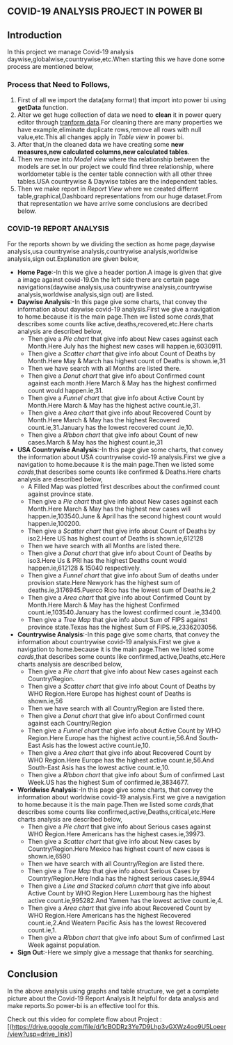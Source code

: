 
## COVID-19 ANALYSIS PROJECT IN POWER BI

## Introduction

<p>In this project we manage Covid-19 analysis daywise,globalwise,countrywise,etc.When starting this we have done some process are mentioned below,</p>

### Process that Need to Follows,
<ol>
<li>First of all we import the data(any format) that import into power bi using <b>getData</b> function.</li>
<li>Alter we get huge collection of data we need to <b>clean</b> it in power query editor through <u>tranform data</u>.For cleaning there are many properties we have example,eliminate duplicate rows,remove all rows with null value,etc.This all changes apply in <i>Table view</i> in power bi.</li>
<li>After that,In the cleaned data we have creating some <b>new measures,new calculated columns,new calculated tables</b>.</li>
<li>Then we move into <i>Model view</i> where tha relationship between the models are set.In our project we could find three relationship, where worldometer table is the center table connection with all other three tables.USA countrywise & Daywise tables are the independent tables.</li>
<li>Then we make report in <i>Report View</i> where we created differnt table,graphical,Dashboard representations from our huge dataset.From that representation we have arrive some conclusions are decribed below.</li>
</ol>

### COVID-19 REPORT ANALYSIS
<p>For the reports shown by we dividing the section as home page,daywise analysis,usa countrywise analysis,countrywise analysis,worldwise analysis,sign out.Explanation are given below,</p>
<UL>
  <LI><b>Home Page</b>:-In this we give a header portion.A image is given that give a image against covid-19.On the left side there are certain page navigations(daywise analysis,usa countrywise analysis,countrywise analysis,worldwise analysis,sign out) are listed.</LI>
  
  <li><b>Daywise Analysis</b>:-In this page give some charts, that convey the information about daywise covid-19 analysis.First we give a navigation to home.because it is the main page.Then we listed some <i>cards</i>,that describes some counts like active,deaths,recovered,etc.Here charts analysis are described below,
    <ul>
   <li>Then give a <i>Pie chart</i> that give info about New cases against each Month.Here July has the highest new cases will happen.ie,6030911.</li>
         <li>Then give a <i>Scatter chart</i> that give info about Count of Deaths by Month.Here May & March has highest count of Deaths is shown.ie,31</li>
         <li>Then we have search with all Months are listed there.</li>
         <li>Then give a <i>Donut chart</i> that give info about Confirmed count against each month.Here March & May has the highest confirmed count would happen.ie,31.</li>
         <li>Then give a <i>Funnel chart</i> that give info about Active Count by Month.Here March & May has the highest active count.ie,31.</li>
         <li>Then give a <i>Area chart</i> that give info about Recovered Count by Month.Here March & May has the highest Recovered count.ie,31.January has the lowest recovered count .ie,10.</li>
         <li>Then give a <i>Ribbon chart</i> that give info about Count of new cases.March & May has the highest count.ie,31</li>
         </ul>
  </li>

  <li><b>USA Countrywise Analysis</b>:-In this page give some charts, that convey the information about USA countrywise covid-19 analysis.First we give a navigation to home.because it is the main page.Then we listed some <i>cards</i>,that describes some counts like confirmed & Deaths.Here charts analysis are described below,
    <ul>
       <li>A Filled Map was plotted first describes about the confirmed count against province state.</li>
   <li>Then give a <i>Pie chart</i> that give info about New cases against each Month.Here March & May has the highest new cases will happen.ie,103540.June & April has the second highest count would happen.ie,100200.</li>
         <li>Then give a <i>Scatter chart</i> that give info about Count of Deaths by iso2.Here US has highest count of Deaths is shown.ie,612128</li>
         <li>Then we have search with all Months are listed there.</li>
         <li>Then give a <i>Donut chart</i> that give info about Count of Deaths by iso3.Here Us & PRI has the highest Deaths count would happen.ie,612128 & 15040 respectively.</li>
         <li>Then give a <i>Funnel chart</i> that give info about Sum of deaths under provision state.Here Newyork has the highest sum of deaths.ie,3176945.Puerco Rico has the lowest sum of Deaths.ie,2</li>
         <li>Then give a <i>Area chart</i> that give info about Confirmed Count by Month.Here March & May has the highest Confirmed count.ie,103540.January has the lowest confirmed count .ie,33400.</li>
         <li>Then give a <i>Tree Map</i> that give info about Sum of FIPS against province state.Texas has the highest Sum of FIPS.ie,2336203056.</li>
         </ul>
  </li>


   <li><b> Countrywise Analysis</b>:-In this page give some charts, that convey the information about countrywise covid-19 analysis.First we give a navigation to home.because it is the main page.Then we listed some <i>cards</i>,that describes some counts like confirmed,active,Deaths,etc.Here charts analysis are described below,
    <ul>
       <li>Then give a <i>Pie chart</i> that give info about New cases against each Country/Region.</li>
         <li>Then give a <i>Scatter chart</i> that give info about Count of Deaths by WHO Region.Here Europe has highest count of Deaths is shown.ie,56</li>
         <li>Then we have search with all Country/Region are listed there.</li>
         <li>Then give a <i>Donut chart</i> that give info about Confirmed count against each Country/Region</li>
         <li>Then give a <i>Funnel chart</i> that give info about Active Count by WHO Region.Here Europe has the highest active count.ie,56.And South-East Asis has the lowest active count.ie,10.</li>
         <li>Then give a <i>Area chart</i> that give info about Recovered Count by WHO Region.Here Europe has the highest active count.ie,56.And South-East Asis has the lowest active count.ie,10.</li>
         <li>Then give a <i>Ribbon chart</i> that give info about Sum of confirmed Last Week.US has the highest Sum of confirmed.ie,3834677.</li>
         </ul>
  </li>


  <li><b>Worldwise Analysis</b>:-In this page give some charts, that convey the information about worldwise covid-19 analysis.First we give a navigation to home.because it is the main page.Then we listed some <i>cards</i>,that describes some counts like confirmed,active,Deaths,critical,etc.Here charts analysis are described below,
    <ul>
       <li>Then give a <i>Pie chart</i> that give info about Serious cases against WHO Region.Here Americans has the highest cases.ie,39973.</li>
         <li>Then give a <i>Scatter chart</i> that give info about New cases by Country/Region.Here Mexico has highest count of new cases is shown.ie,6590</li>
         <li>Then we have search with all Country/Region are listed there.</li>
         <li>Then give a <i>Tree Map</i> that give info about Serious Cases by Country/Region.Here India has the highest serious cases.ie,8944</li>
         <li>Then give a <i>Line and Stacked column chart</i> that give info about Active Count by WHO Region.Here Luxembourg has the highest active count.ie,995282.And Yamen has the lowest active count.ie,4.</li>
         <li>Then give a <i>Area chart</i> that give info about Recovered Count by WHO Region.Here Americans has the highest Recovered count.ie,2.And Weatern Pacific Asis has the lowest Recovered count.ie,1.</li>
         <li>Then give a <i>Ribbon chart</i> that give info about Sum of confirmed Last Week against population.</li>
         </ul>
  </li>


     

  <li><b>Sign Out</b>:-Here we simply give a message that thanks for searching.</li>
</UL>



## Conclusion

<p>In the above analysis using graphs and table structure, we get a complete picture about the Covid-19 Report Analysis.It helpful for data analysis and make reports.So power-bi is an effective tool for this.</p>

Check out this video for complete flow about Project : [(https://drive.google.com/file/d/1cBODRz3Ye7D9Lhp3vGXWz4oo9U5Loeer/view?usp=drive_link)]
